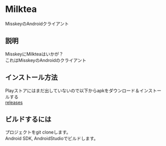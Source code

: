 # Milktea
MisskeyのAndroidクライアント

## 説明
MisskeyにMilkteaはいかが？<br>
これはMisskeyのAndroidのクライアント

## インストール方法
Playストアにはまだ出していないので以下からapkをダウンロード＆インストールする<br>
[releases](https://github.com/Kinoshita0623/MisskeyAndroidClient/releases)<br>

## ビルドするには

プロジェクトをgit cloneします。<br>
Android SDK, AndroidStudioでビルドします。